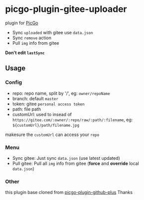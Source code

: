 # picgo-plugin-gitee-uploader

plugin for [PicGo](https://github.com/Molunerfinn/PicGo)

- Sync `uploaded` with gitee use `data.json`
- Sync `remove` action
- Pull `img` info from gitee

**Don't edit `lastSync`**

## Usage

### Config

- repo: repo name, split by '/', eg: `owner/repoName`
- branch: default `master`
- token: gitee `personal access token`
- path: file path
- customUrl: used to insead of `https://gitee.com/:owner/:repo/raw/:path/:filename`, eg: `${customUrl}/path/filename.jpg`

makesure the `customUrl` can access your `repo`

### Menu

- Sync gitee: Just sync `data.json` (use latest updated)
- Pull gitee: Pull all `img` info from gitee (**force** and **override** local `data.json`)

### Other
this plugin base cloned from [picgo-plugin-github-plus](https://github.com/zWingz/picgo-plugin-github-plus) 
Thanks
